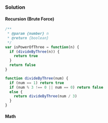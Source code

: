 ### Solution

#### Recursion (Brute Force)

```javascript
/**
 * @param {number} n
 * @return {boolean}
 */
var isPowerOfThree = function(n) {
  if (divideByThree(n)) {
    return true
  }
  return false
}

function divideByThree(num) {
  if (num == 1) return true
  if (num % 3 !== 0 || num == 0) return false
  else {
    return divideByThree(num / 3)
  }
}
```

#### Math
